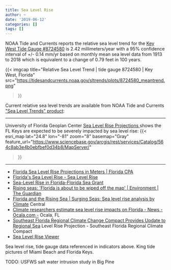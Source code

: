 ```yaml
---
title: Sea Level Rise
author: ~
date: '2019-06-12'
categories: []
tags: []
---
```




NOAA Tide and Currents reports the relative sea level trend for the [Key West Tide Gauge #8724580](https://tidesandcurrents.noaa.gov/sltrends/sltrends_station.shtml?id=8724580) is 2.42 millimeters/year with a 95% confidence interval of +/- 0.14 mm/yr based on monthly mean sea level data from 1913 to 2018 which is equivalent to a change of 0.79 feet in 100 years.

{{< imgcap
    title="Relative Sea Level Trend | tide gauge 8724580 | Key West, Florida" src="https://tidesandcurrents.noaa.gov/sltrends/plots/8724580_meantrend.png"
>}}

Current relative sea level trends are available from NOAA Tide and Currents ["Sea Level Trends" product](https://tidesandcurrents.noaa.gov/sltrends/sltrends.html):

---------------------------------------------------------------------------

University of Florida Geoplan Center [Sea Level Rise Projections ](https://flcpa.databasin.org/datasets/dd54d301894f4322a7a30832572c4a7e) shows the FL Keys are expected to be severely impacted by sea level rise:
{{< esri_map
    lat="24.8" lon="-81" zoom="8"
    basemap="Gray"
    feature_url="https://www.sciencebase.gov/arcgis/rest/services/Catalog/564c8ab3e4b0ebfbef0d34b8/MapServer/"
>}}

---------------------------------------------------------------------------

* [Florida Sea Level Rise Projections in Meters | Florida CPA](https://flcpa.databasin.org/datasets/dd54d301894f4322a7a30832572c4a7e)
* [Florida's Sea Level Rise - Sea Level Rise](https://sealevelrise.org/states/florida/)
* [Sea-Level Rise in Florida-Florida Sea Grant]( https://www.flseagrant.org/climate-change/sea-level-rise/ )
* [Rising seas: 'Florida is about to be wiped off the map' | Environment | The Guardian]( https://www.theguardian.com/environment/2018/jun/26/rising-seas-florida-climate-change-elizabeth-rush )
* [Florida and the Rising Sea | Surging Seas: Sea level rise analysis by Climate]( http://sealevel.climatecentral.org/news/floria-and-the-rising-sea ) Central
* [Climate researchers estimate sea level rise impacts on Florida - News - Ocala.com -](  https://www.ocala.com/news/20180513/climate-researchers-estimate-sea-level-rise-impacts-on-florida) Ocala, FL
* [Southeast Florida Regional Climate Change Compact Provides Update to Regional Sea](http://southeastfloridaclimatecompact.org/news/southeast-florida-regional-climate-change-compact-provides-update-to-regional-sea-level-rise-projection/ ) Level Rise Projection - Southeast Florida Regional Climate Compact
* [Sea Level Rise Viewer]( https://coast.noaa.gov/digitalcoast/tools/slr.html )

Sea level rise, tide gauge data referenced in indicators above. King tide pictures of Miami Beach and Florida Keys.

TODO: USFWS salt water intrusion study in Big Pine
